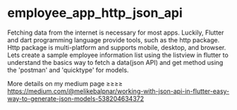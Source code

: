 # employee_app_http_json_api

Fetching data from the internet is necessary for most apps. 
Luckily, Flutter and dart programming language provide tools, 
such as the http package. Http package is multi-platform and supports mobile, desktop, and browser.
Lets create a sample employee information list using the listview in flutter to understand the 
basics way to fetch a data(json API) and get method using the 'postman' and 'quicktype' for models.

More details on my medium page ≥≥≥≥
https://medium.com/@melikebalpnar/working-with-json-api-in-flutter-easy-way-to-generate-json-models-538204634372
